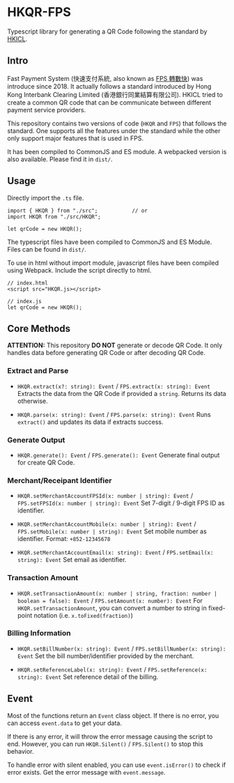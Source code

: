# HKQR-FPS
Typescript library for generating a QR Code following the standard by [HKICL](https://fps.hkicl.com.hk/eng/fps/merchants/qr_code.php).

## Intro
Fast Payment System (快速支付系統, also known as [FPS 轉數快](https://fps.hkicl.com.hk/eng/fps/index.php)) was introduce since 2018. It actually follows a standard introduced by Hong Kong Interbank Clearing Limited (香港銀行同業結算有限公司). HKICL tried to create a common QR code that can be communicate between different payment service providers.

This repository contains two versions of code (`HKQR` and `FPS`) that follows the standard. One supports all the features under the standard while the other only support major features that is used in FPS.

It has been compiled to CommonJS and ES module. A webpacked version is also available. Please find it in `dist/`.

## Usage
Directly import the `.ts` file.
```
import { HKQR } from "./src";           // or
import HKQR from "./src/HKQR";

let qrCode = new HKQR();
```

The typescript files have been compiled to CommonJS and ES Module. Files can be found in `dist/`.

To use in html without import module, javascript files have been compiled using Webpack. Include the script directly to html.
```
// index.html
<script src="HKQR.js></script>

// index.js
let qrCode = new HKQR();
```

## Core Methods
__ATTENTION:__ This repository __DO NOT__ generate or decode QR Code. It only handles data before generating QR Code or after decoding QR Code.

### Extract and Parse
- `HKQR.extract(x?: string): Event` / `FPS.extract(x: string): Event`
Extracts the data from the QR Code if provided a `string`. Returns its data otherwise.

- `HKQR.parse(x: string): Event` / `FPS.parse(x: string): Event`
Runs `extract()` and updates its data if extracts success.

### Generate Output
- `HKQR.generate(): Event` / `FPS.generate(): Event`
Generate final output for create QR Code.

### Merchant/Receipant Identifier
- `HKQR.setMerchantAccountFPSId(x: number | string): Event` / `FPS.setFPSId(x: number | string): Event`
Set 7-digit / 9-digit FPS ID as identifier.

- `HKQR.setMerchantAccountMobile(x: number | string): Event` / `FPS.setMobile(x: number | string): Event`
Set mobile number as identifier. Format: `+852-12345678`

- `HKQR.setMerchantAccountEmail(x: string): Event` / `FPS.setEmail(x: string): Event`
Set email as identifier.

### Transaction Amount
- `HKQR.setTransactionAmount(x: number | string, fraction: number | boolean = false): Event` / `FPS.setAmount(x: number): Event`
For `HKQR.setTransactionAmount`, you can convert a number to string in fixed-point notation (i.e. `x.toFixed(fraction)`)

### Billing Information
- `HKQR.setBillNumber(x: string): Event` / `FPS.setBillNumber(x: string): Event`
Set the bill number/identifier provided by the merchant.

- `HKQR.setReferenceLabel(x: string): Event` / `FPS.setReference(x: string): Event`
Set reference detail of the billing.

## Event
Most of the functions return an `Event` class object. If there is no error, you can access `event.data` to get your data.

If there is any error, it will throw the error message causing the script to end. However, you can run `HKQR.Silent()` / `FPS.Silent()` to stop this behavior.

To handle error with silent enabled, you can use `event.isError()` to check if error exists. Get the error message with `event.message`.